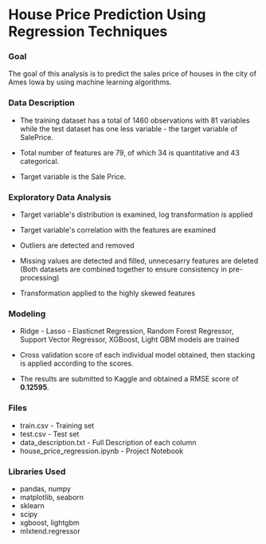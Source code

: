 # House Price Prediction Using Regression Techniques

### Goal
The goal of this analysis is to predict the sales price of houses in the city of Ames Iowa by using machine learning algorithms.

### Data Description
* The training dataset has a total of 1460 observations with 81 variables while the test dataset has one less variable - the target variable of SalePrice. 

* Total number of features are 79, of which 34 is quantitative and 43 categorical.

* Target variable is the Sale Price.

### Exploratory Data Analysis
* Target variable's distribution is examined, log transformation is applied

* Target variable's correlation with the features are examined

* Outliers are detected and removed

* Missing values are detected and filled, unnecesarry features are deleted (Both datasets are combined together to ensure consistency in pre-processing)

* Transformation applied to the highly skewed features

### Modeling
* Ridge - Lasso - Elasticnet Regression, Random Forest Regressor, Support Vector Regressor, XGBoost, Light GBM models are trained

* Cross validation score of each individual model obtained, then stacking is applied according to the scores.

* The results are submitted to Kaggle and obtained a RMSE score of **0.12595**.

### Files
* train.csv - Training set
* test.csv - Test set
* data_description.txt - Full Description of each column
* house_price_regression.ipynb - Project Notebook

### Libraries Used
* pandas, numpy
* matplotlib, seaborn
* sklearn
* scipy
* xgboost, lightgbm
* mlxtend.regressor
